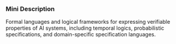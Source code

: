 ### Mini Description

Formal languages and logical frameworks for expressing verifiable properties of AI systems, including temporal logics, probabilistic specifications, and domain-specific specification languages.
